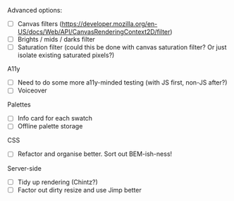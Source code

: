 Advanced options:
 - [ ] Canvas filters (https://developer.mozilla.org/en-US/docs/Web/API/CanvasRenderingContext2D/filter)
 - [ ] Brights / mids / darks filter
 - [ ] Saturation filter (could this be done with canvas saturation filter? Or just isolate existing saturated pixels?)
 
A11y
 - [ ] Need to do some more a11y-minded testing (with JS first, non-JS after?)
 - [ ] Voiceover

Palettes
 - [ ] Info card for each swatch
 - [ ] Offline palette storage

CSS
 - [ ] Refactor and organise better. Sort out BEM-ish-ness!

Server-side
 - [ ] Tidy up rendering (Chintz?)
 - [ ] Factor out dirty resize and use Jimp better
